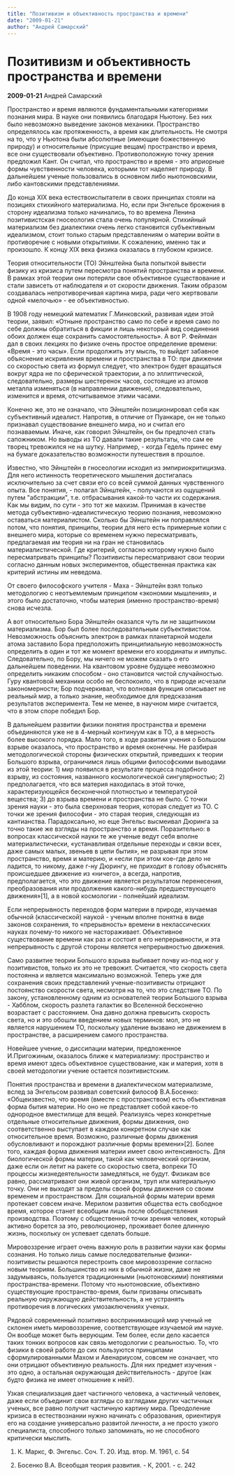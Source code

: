 ```yaml
---
title: "Позитивизм и объективность пространства и времени"
date: "2009-01-21"
author: "Андрей Самарский"
---
```


# Позитивизм и объективность пространства и времени

**2009-01-21** Андрей Самарский

Пространство и время являются фундаментальными категориями познания мира. В науке они появились благодаря Ньютону. Без них было невозможно выведение законов механики. Пространство определялось как протяженность, а время как длительность. Не смотря на то, что у Ньютона были абсолютные (имеющие божественную природу) и относительные (присущие вещам) пространство и время, все они существовали объективно. Противоположную точку зрения предложил Кант. Он считал, что пространство и время - это априорные формы чувственности человека, которыми тот наделяет природу. В дальнейшем ученые пользовались в основном либо ньютоновскими, либо кантовскими представлениями.

До конца ХІХ века естествоиспытатели в своих принципах стояли на позициях стихийного материализма. Но, если при Энгельсе брожения в сторону идеализма только начинались, то во времена Ленина позитивистская гносеология стала очень популярной. Стихийный материализм без диалектики очень легко становится субъективным идеализмом, стоит только старым представлениям о материи войти в противоречие с новыми открытиями. К сожалению, именно так и произошло. К концу  ХІХ века физика оказалась в глубоком кризисе.

Теория относительности (ТО) Эйнштейна была попыткой вывести физику из кризиса путем пересмотра понятий пространства и времени. В рамках этой теории они потеряли свое объективное существование и стали зависеть от наблюдателя и от скорости движения. Таким образом создавалась непротиворечивая картина мира, ради чего жертвовали одной «мелочью» - ее объективностью.

В 1908 году немецкий математик Г.Минковский, развивая идеи этой теории, заявил: «Отныне пространство само по себе и время само по себе должны обратиться в фикции и лишь некоторый вид соединения обоих должен еще сохранить самостоятельность». А вот Р. Фейнман дал в своих лекциях по физике очень простое определение времени: «Время - это часы». Если продолжить эту мысль, то выйдет забавное объяснение искривления времени и пространства в ТО: при движении со скоростью света из формул следует, что электрон будет вращаться вокруг ядра не по сферической траектории, а по эллиптической, следовательно, размеры шестеренок часов, состоящие из атомов металла изменяться (в направлении движения), следовательно, изменится и время, отсчитываемое этими часами.

Конечно же, это не означало, что Эйнштейн позиционировал себя как субъективный идеалист. Напротив, в отличие от Пуанкаре, он не только признавал существование внешнего мира, но и считал его познаваемым. Иначе, как говорил Эйнштейн, он бы предпочел стать сапожником. Но выводы из ТО давали такие результаты, что сам ее творец тревожился не на шутку. Например, - когда Гедель принес ему на бумаге доказательство возможности путешествия в прошлое.

Известно, что Эйнштейн в гносеологии исходил из эмпириокритицизма. Для него истинность теоретического мышления достигалась исключительно за счет связи его со всей суммой данных чувственного опыта. Все понятия, - полагал Эйнштейн, - получаются из ощущений путем "абстракции", т.е. отбрасывания какой-то части их содержания. Как мы видим, по сути - это тот же махизм. Принимая в качестве метода субъективно-идеалистическую теорию познания, невозможно оставаться материалистом. Сколько бы Эйнштейн ни поправлялся потом, что понятия, принципы, теории для него есть примерные копии с внешнего мира, которые со временем нужно пересматривать, предлагаемая им теория ни на гран не становилась материалистической. Где критерий, согласно которому нужно было пересматривать принципы? Позитивисты пересматривают свои теории согласно данным новых экспериментов, общественная практика как критерий истины им неведома.

От своего философского учителя - Маха - Эйнштейн взял только методологию с неотъемлемым принципом «экономии мышления», и этого было достаточно, чтобы материя (именно пространство-время) снова исчезла.

А вот относительно Бора Эйнштейн оказался чуть ли не защитником материализма. Бор был более последовательным субъективистом. Невозможность объяснить электрон в рамках планетарной модели атома заставило Бора предположить принципиальную невозможность определить в один и тот же момент времени его координаты и импульс. Следовательно, по Бору, мы ничего не можем сказать о его дальнейшем поведении. На квантовом уровне будущее невозможно определить никаким способом - оно становится чистой случайностью. Гуру квантовой механики особо не беспокоило, что в природе исчезали закономерности; Бор подчеркивал, что волновая функция описывает не реальный мир, а только знание, необходимое для предсказания результатов эксперимента. Тем не менее, в научном мире считается, что в этом споре победил Бор.

В дальнейшем развитии физики понятия пространства и времени объединяются уже не в 4-мерный континуум как в ТО, а в мерность более высокого порядка. Мало того, в ходе развитии учения о Большом взрыве оказалось, что пространство и время оконечны. Не разбирая методологической стороны физических открытий, приведших к теории Большого взрыва, ограничимся лишь общими философскими выводами из этой теории: 1) мир появился в результате процесса подобного взрыву, из состояния, названного космологической сингулярностью; 2) предполагается, что вся материя находилась в этой точке, характеризующейся бесконечной плотностью и температурой вещества; 3) до взрыва времени и пространства не было. С точки зрения науки  - это была сверхновая теория, которая следует из ТО. С точки же зрения философии - это старая теория, следующая из кантианства. Парадоксально, но еще Энгельс высмеивал Дюринга за точно такие же взгляды на пространство и время. Поразительно: в вопросах классической науки те же ученые ведут себя вполне материалистически, «устанавливая отдельные переходы и связи всех, даже самых малых, звеньев в цепи бытия», не разрывая при этом пространство, время и материю, и «если при этом кое-где дело не ладится, то никому, даже г-ну Дюрингу, не приходит в голову объяснять происшедшее движение из «ничего», а всегда, напротив, предполагается, что это движение является результатом перенесения, преобразования или продолжения какого-нибудь предшествующего движения»[1], а в новой космологии - полнейший идеализм.

Если непрерывность переходов форм материи в природе, изучаемая обычной (классической) наукой - ученым вполне понятна в виде законов сохранения, то «прерывность» времени в неклассических науках почему-то никого не настораживает. Объективное существование времени как раз и состоит в его непрерывности, и эта непрерывность с другой стороны является непрерывностью движения.

Само развитие теории Большого взрыва выбивает почву из-под ног у позитивистов, только их это не тревожит. Считается, что скорость света постоянна и является максимально возможной. Теперь уже для сохранения своих представлений ученые-позитивисты отрицают постоянство скорости света, несмотря на то, что это следствие ТО. По закону, установленному одним из основателей теории Большого взрыва - Хабблом, скорость разлета галактик во Вселенной бесконечно возрастает с расстоянием. Она давно должна превысить скорость света, но и это обошли введением новых терминов: мол, это не является нарушением ТО, поскольку удаление вызвано не движением в пространстве, а расширением самого пространства.

Новейшее учение,  о диссипации материи, предложенное И.Пригожиным, оказалось ближе к материализму: пространство и время имеют здесь объективное существование, как и материя, хотя в своей методологии учение остается позитивистским.

Понятия пространства и времени в диалектическом материализме, вслед за Энгельсом развивал советский философ В.А.Босенко: «Общеизвестно, что время (вместе с пространством) есть объективная форма бытия материи. Но оно не представляет собой какое-то однородное вместилище для вещей. Реализуясь через конкретные отдельные относительные движения, формы движения, оно соответственно выступает в каждом конкретном случае как относительное время. Возможно, различные формы движения обусловливают и порождают различные формы времени»[2]. Более того, каждая форма движения материи имеет свою интенсивность. Для биологической формы материи, такой как человеческий организм, даже если он летит на ракете со скоростью света, вопреки ТО процессы жизнедеятельности замедляться, не будут. Физикам все равно, рассматривают они живой организм, труп или материальную точку. Они не выходят за пределы своей формы движения со своим временем и пространством. Для социальной формы материи время протекает совсем иначе. Мерилом развития общества есть свободное время, которое станет всеобщим лишь после обобществления производства. Поэтому с общественной точки зрения человек, который активно борется за это, революционер, проживает более длинную жизнь, поскольку он успевает сделать больше.

Мировоззрение играет очень важную роль в развитии науки как формы сознания. Но только лишь самые последовательные физики-позитивисты решаются перестроить свое мировоззрение согласно новым теориям. Большинство из них в обычной жизни, даже не задумываясь, пользуется традиционными (ньютоновскими) понятиями пространства-времени. Потому что ньютоновские, объективно существующие пространство-время, были призваны описывать реальную окружающую действительность, а не устранять противоречия в логических умозаключениях ученых.

Рядовой современный позитивно воспринимающий мир ученый не склонен иметь мировоззрение, соответствующее изучаемой им науке. Он вообще может быть верующим. Тем более, если дело касается таких тонких вопросов как связь методологии с реальностью. То, что физики в своей работе до сих пользуются принципами сформулированными Махом и Авенариусом, совсем не означает, что они отрицают объективную реальность. Для них предмет изучения - это одно, а остальная окружающая действительность - другое (как будто физика не имеет отношение к ней!).

Узкая специализация дает частичного человека, а частичный человек, даже если объединит свои взгляды со взглядами других частичных ученых, все равно получит частичную картину мира. Преодоление кризиса в естествознании нужно начинать с образования, ориентируя его на создание  универсально развитой личности, а не просто узкого специалиста, способного только запоминать, но не способного критически мыслить.

1. К. 	Маркс, Ф. Энгельс. Соч. Т. 20. Изд. втор. М. 	1961, с. 54

2. Босенко 	В.А. Всеобщая теория развития. - К, 2001. 	- с. 242